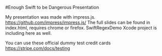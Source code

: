 #Enough Swift to be Dangerous Presentation

My presentation was made with impress.js. https://github.com/impress/impress.js/
The full slides can be found in index.html, requires chrome or firefox. 
SwiftRegexDemo Xcode project is including here as well.

You can use these official dummy test credit cards
https://stripe.com/docs/testing
